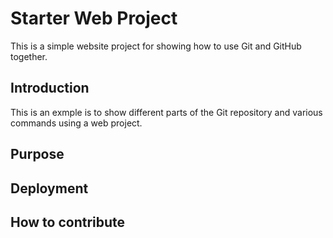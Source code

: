 # Starter Web Project

This is a simple website project for showing how to use Git and GitHub together.

## Introduction

This is an exmple is to show different parts of the Git repository and various commands using a web project.

## Purpose

## Deployment

## How to contribute


